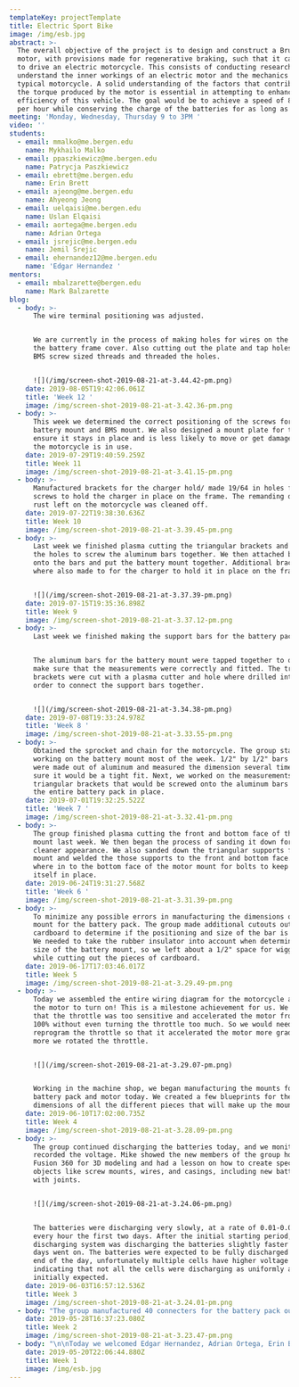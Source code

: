 ```yaml
---
templateKey: projectTemplate
title: Electric Sport Bike
image: /img/esb.jpg
abstract: >-
  The overall objective of the project is to design and construct a Brushless DC
  motor, with provisions made for regenerative braking, such that it can be used
  to drive an electric motorcycle. ​This consists of conducting research to
  understand the inner workings of an electric motor and the mechanics of a
  typical motorcycle. A solid understanding of the factors that contribute to
  the torque produced by the motor is essential in attempting to enhance the
  efficiency of this vehicle. The goal would be to achieve a speed of 80 miles
  per hour while conserving the charge of the batteries for as long as possible.
meeting: 'Monday, Wednesday, Thursday 9 to 3PM '
video: ''
students:
  - email: mmalko@me.bergen.edu
    name: Mykhailo Malko
  - email: ppaszkiewicz@me.bergen.edu
    name: Patrycja Paszkiewicz
  - email: ebrett@me.bergen.edu
    name: Erin Brett
  - email: ajeong@me.bergen.edu
    name: Ahyeong Jeong
  - email: uelqaisi@me.bergen.edu
    name: Uslan Elqaisi
  - email: aortega@me.bergen.edu
    name: Adrian Ortega
  - email: jsrejic@me.bergen.edu
    name: Jemil Srejic
  - email: ehernandez12@me.bergen.edu
    name: 'Edgar Hernandez '
mentors:
  - email: mbalzarette@bergen.edu
    name: Mark Balzarette
blog:
  - body: >-
      The wire terminal positioning was adjusted.


      We are currently in the process of making holes for wires on the top of
      the battery frame cover. Also cutting out the plate and tap holes with the
      BMS screw sized threads and threaded the holes.


      ![](/img/screen-shot-2019-08-21-at-3.44.42-pm.png)
    date: 2019-08-05T19:42:06.061Z
    title: 'Week 12 '
    image: /img/screen-shot-2019-08-21-at-3.42.36-pm.png
  - body: >-
      This week we determined the correct positioning of the screws for the
      battery mount and BMS mount. We also designed a mount plate for the BMS to
      ensure it stays in place and is less likely to move or get damaged while
      the motorcycle is in use.
    date: 2019-07-29T19:40:59.259Z
    title: Week 11
    image: /img/screen-shot-2019-08-21-at-3.41.15-pm.png
  - body: >-
      Manufactured brackets for the charger hold/ made 19/64 in holes for m6
      screws to hold the charger in place on the frame. The remanding debris and
      rust left on the motorcycle was cleaned off.
    date: 2019-07-22T19:38:30.636Z
    title: Week 10
    image: /img/screen-shot-2019-08-21-at-3.39.45-pm.png
  - body: >-
      Last week we finished plasma cutting the triangular brackets and drilling
      the holes to screw the aluminum bars together. We then attached brackets
      onto the bars and put the battery mount together. Additional brackets
      where also made to for the charger to hold it in place on the frame.


      ![](/img/screen-shot-2019-08-21-at-3.37.39-pm.png)
    date: 2019-07-15T19:35:36.898Z
    title: Week 9
    image: /img/screen-shot-2019-08-21-at-3.37.12-pm.png
  - body: >-
      Last week we finished making the support bars for the battery pack


      The aluminum bars for the battery mount were tapped together to once again
      make sure that the measurements were correctly and fitted. The triangular
      brackets were cut with a plasma cutter and hole where drilled into them in
      order to connect the support bars together.


      ![](/img/screen-shot-2019-08-21-at-3.34.38-pm.png)
    date: 2019-07-08T19:33:24.978Z
    title: 'Week 8 '
    image: /img/screen-shot-2019-08-21-at-3.33.55-pm.png
  - body: >-
      Obtained the sprocket and chain for the motorcycle. The group started
      working on the battery mount most of the week. 1/2" by 1/2" bars mounts
      were made out of aluminum and measured the dimension several times to make
      sure it would be a tight fit. Next, we worked on the measurements of the
      triangular brackets that would be screwed onto the aluminum bars to hold
      the entire battery pack in place.
    date: 2019-07-01T19:32:25.522Z
    title: 'Week 7 '
    image: /img/screen-shot-2019-08-21-at-3.32.41-pm.png
  - body: >-
      The group finished plasma cutting the front and bottom face of the motor
      mount last week. We then began the process of sanding it down for a
      cleaner appearance. We also sanded down the triangular supports for the
      mount and welded the those supports to the front and bottom face. Holes
      where in to the bottom face of the motor mount for bolts to keep the motor
      itself in place.
    date: 2019-06-24T19:31:27.568Z
    title: 'Week 6 '
    image: /img/screen-shot-2019-08-21-at-3.31.39-pm.png
  - body: >-
      To minimize any possible errors in manufacturing the dimensions of the
      mount for the battery pack. The group made additional cutouts out of
      cardboard to determine if the positioning and size of the bar is accurate.
      We needed to take the rubber insulator into account when determining the
      size of the battery mount, so we left about a 1/2" space for wiggle room
      while cutting out the pieces of cardboard.
    date: 2019-06-17T17:03:46.017Z
    title: Week 5
    image: /img/screen-shot-2019-08-21-at-3.29.49-pm.png
  - body: >-
      Today we assembled the entire wiring diagram for the motorcycle and got
      the motor to turn on! This is a milestone achievement for us. We noticed
      that the throttle was too sensitive and accelerated the motor from 0% to
      100% without even turning the throttle too much. So we would need to
      reprogram the throttle so that it accelerated the motor more gradually the
      more we rotated the throttle. 


      ![](/img/screen-shot-2019-08-21-at-3.29.07-pm.png)


      Working in the machine shop, we began manufacturing the mounts for the
      battery pack and motor today. We created a few blueprints for the exact
      dimensions of all the different pieces that will make up the mount.
    date: 2019-06-10T17:02:00.735Z
    title: Week 4
    image: /img/screen-shot-2019-08-21-at-3.28.09-pm.png
  - body: >-
      The group continued discharging the batteries today, and we monitored and
      recorded the voltage. Mike showed the new members of the group how to use
      Fusion 360 for 3D modeling and had a lesson on how to create specific
      objects like screw mounts, wires, and casings, including new battery pack
      with joints.


      ![](/img/screen-shot-2019-08-21-at-3.24.06-pm.png)


      The batteries were discharging very slowly, at a rate of 0.01-0.015 volts
      every hour the first two days. After the initial starting period, the
      discharging system was discharging the batteries slightly faster as the
      days went on. The batteries were expected to be fully discharged by the
      end of the day, unfortunately multiple cells have higher voltage
      indicating that not all the cells were discharging as uniformly as we
      initially expected.
    date: 2019-06-03T16:57:12.536Z
    title: Week 3
    image: /img/screen-shot-2019-08-21-at-3.24.01-pm.png
  - body: "The group manufactured 40 connecters for the battery pack out of a large copper sheet. Upon completion of connecting all the cells together, we noticed that we had two damaged cells. Upon realization of this, we decided to take apart the battery pack and replace the two damaged cells. \r\n\n![](/img/screen-shot-2019-08-21-at-3.23.52-pm.png)\n\nWe replaced the two damaged cells with two undamaged but dead cells. For the sake of safety and consistency, we decided to charge the two dead batteries first so that all the cells in the battery pack are at the same level of charge. After charging the two batteries, we re-wired the battery pack so that it would be discharged using the heating element. We connected the batteries to the heating element of placed the heating element in a bucket of cold water and waited until the batteries dropped in voltage over the course of the next few days. As the batteries discharged, we began making cardboard cutouts of the mounts for the batteries and motor. This helps us visualize and determine exactly how we plan on mounting everything onto the motorcycle frame.  Also, a small Arduino circuit with turn LEDs was created.\n\n![](/img/screen-shot-2019-08-21-at-3.21.35-pm.png)\n\nThe cardboard cutouts were finished today and this provided a better understanding of the ideal dimensions for the mount. The battery discharging circuit was also checked, at 6.6V it was drawing 15.7A (about 100W of power)."
    date: 2019-05-28T16:37:23.080Z
    title: Week 2
    image: /img/screen-shot-2019-08-21-at-3.23.47-pm.png
  - body: "\n\nToday we welcomed Edgar Hernandez, Adrian Ortega, Erin Brett and Ben Wenberg to the project. The new group members were introduced to the motorcycle and we discussed the plans for the summer as a group. We took the initiative to clean up the motorcycle a bit and cleaned the rust off the breaks, checked inside the pistons for water damage, and put the suspension back in. Because each one of our schedules differ, we have decided that two - three people will be working together on a specific task in order to increase the amount of work being done to complete the project. Fortunately, the size of our group has doubled since last semester and we are expecting more progress to be done on the project throughout the summer.\n\n![](/img/screen-shot-2019-08-21-at-3.16.55-pm.png)\n\nA safety kill switch was purchased along with fully insulated quick-disconnect terminals, steel pipe flange and a grip throttle in order to connect the general circuit. We are currently looking for a set of tires, a chain, and a sprocket for the motorcycle, however the group is currently thinking to manufacture a custom sprocket. The battery was disassembled in order to discharge the battery cells for safety reasons. The heating element was tested with motor connected in series with it. Did not heat up the heating element. However, connecting the heating element by itself to the batteries (2S-1P, 6.6V) heated it up very quickly. It was decided to connect cells 2S-24P for discharge. 6.6V was tested, and the calculations show that the pack will be discharged in 32 hours. 9 hours a day, for three and a half days.\n\n![](/img/screen-shot-2019-08-21-at-3.19.00-pm.png)\n\nThe throttle that was purchased arrived with a couple manufacturing defects. The throttle was jamming and the wires were not extruded from the correct spot. To overcome this issue, we cut out a small hole were the wires would be pulled through and covered them with electrical tape to enable the throttle to move properly. The next thing we covered today was assembling and testing the discharging circuit. Calculations were also revised and it was found that at 10kW power usage the motor will be able to accelerate the motorcycle up to 27.5 m/s (61 mph).\r\n\n![](/img/screen-shot-2019-08-21-at-3.19.55-pm.png)\n\n \rToday we managed to complete the circuit connecting the motor to the controller. To construct the discharging unit, we cut holes in plywood for the Flange and was later mounted.  The discharging circuit was also completed and the group is working on a graph to track and display the voltage of the battery."
    date: 2019-05-20T22:06:44.880Z
    title: Week 1
    image: /img/esb.jpg
---
```


